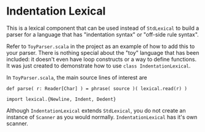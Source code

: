 # Indentation Lexical

This is a lexical component that can be used instead of `StdLexical` to build a parser for a language that has "indentation syntax" or "off-side rule syntax".

Refer to `ToyParser.scala` in the project as an example of how to add this to your parser.  There is nothing special about the "toy" language that has been included: it doesn't even have loop constructs or a way to define functions. It was just created to demonstrate how to use `class IndentationLexical`.

In `ToyParser.scala`, the main source lines of interest are

	def parse( r: Reader[Char] ) = phrase( source )( lexical.read(r) )

	import lexical.{Newline, Indent, Dedent}

Although `IndentationLexical` extends `StdLexical`, you do not create an instance of `Scanner` as you would normally.  `IndentationLexical` has it's own scanner.